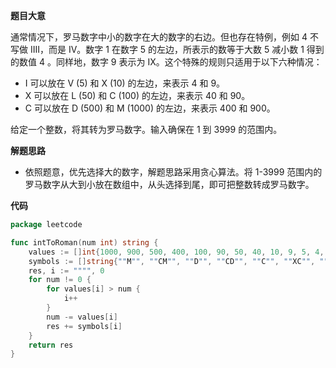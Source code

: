 **题目大意** 

通常情况下，罗马数字中小的数字在大的数字的右边。但也存在特例，例如 4 不写做 IIII，而是 IV。数字 1 在数字 5 的左边，所表示的数等于大数 5 减小数 1 得到的数值 4 。同样地，数字 9 表示为 IX。这个特殊的规则只适用于以下六种情况：

- I 可以放在 V (5) 和 X (10) 的左边，来表示 4 和 9。
- X 可以放在 L (50) 和 C (100) 的左边，来表示 40 和 90。
- C 可以放在 D (500) 和 M (1000) 的左边，来表示 400 和 900。

给定一个整数，将其转为罗马数字。输入确保在 1 到 3999 的范围内。

**解题思路** 

- 依照题意，优先选择大的数字，解题思路采用贪心算法。将 1-3999 范围内的罗马数字从大到小放在数组中，从头选择到尾，即可把整数转成罗马数字。

**代码** 

```go
package leetcode

func intToRoman(num int) string {
	values := []int{1000, 900, 500, 400, 100, 90, 50, 40, 10, 9, 5, 4, 1}
	symbols := []string{""M"", ""CM"", ""D"", ""CD"", ""C"", ""XC"", ""L"", ""XL"", ""X"", ""IX"", ""V"", ""IV"", ""I""}
	res, i := """", 0
	for num != 0 {
		for values[i] > num {
			i++
		}
		num -= values[i]
		res += symbols[i]
	}
	return res
}
```